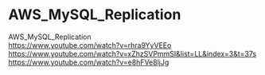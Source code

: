 # AWS_MySQL_Replication <br>
AWS_MySQL_Replication <br>
https://www.youtube.com/watch?v=rhra9YyVEEo <br>
https://www.youtube.com/watch?v=xZhzSVPmmSI&list=LL&index=3&t=37s <br>
https://www.youtube.com/watch?v=e8hFVe8ljJg <br>
<br>
